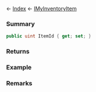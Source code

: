 ← [Index](Api-Index) ← [IMyInventoryItem](VRage.Game.ModAPI.Ingame.IMyInventoryItem)

### Summary

```csharp
public uint ItemId { get; set; }
```

### Returns

### Example

### Remarks

